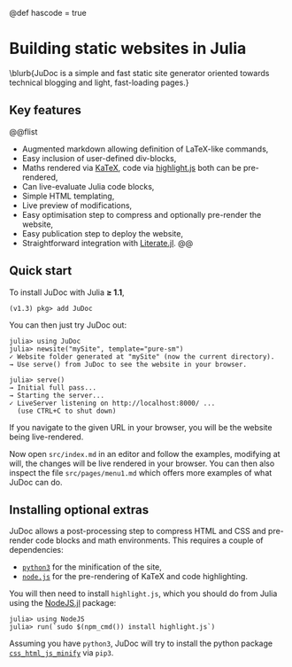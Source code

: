 @def hascode = true

# Building static websites in Julia

\blurb{JuDoc is a simple and fast static site generator oriented towards technical blogging and light, fast-loading pages.}

## Key features

@@flist
* Augmented markdown allowing definition of LaTeX-like commands,
* Easy inclusion of user-defined div-blocks,
* Maths rendered via [KaTeX](https://katex.org/), code via [highlight.js](https://highlightjs.org) both can be pre-rendered,
* Can live-evaluate Julia code blocks,
* Simple HTML templating,
* Live preview of modifications,
* Easy optimisation step to compress and optionally pre-render the website,
* Easy publication step to deploy the website,
* Straightforward integration with [Literate.jl](https://github.com/fredrikekre/Literate.jl).
@@

## Quick start

To install JuDoc with Julia **≥ 1.1**,

```julia-repl
(v1.3) pkg> add JuDoc
```

You can then just try JuDoc out:

```julia-repl
julia> using JuDoc
julia> newsite("mySite", template="pure-sm")
✓ Website folder generated at "mySite" (now the current directory).
→ Use serve() from JuDoc to see the website in your browser.

julia> serve()
→ Initial full pass...
→ Starting the server...
✓ LiveServer listening on http://localhost:8000/ ...
  (use CTRL+C to shut down)
```

If you navigate to the given URL in your browser, you will be the website being live-rendered.

Now open `src/index.md` in an  editor and follow the examples, modifying at will, the changes will be live rendered in your browser.
You can then also inspect the file `src/pages/menu1.md` which offers more examples of what JuDoc can do.

## Installing optional extras

JuDoc allows a post-processing step to compress HTML and CSS and pre-render code blocks and math environments.
This requires a couple of dependencies:

* [`python3`](https://www.python.org/downloads/) for the minification of the site,
* [`node.js`](https://nodejs.org/en/) for the pre-rendering of KaTeX and code highlighting.

You will then need to install `highlight.js`, which you should do from Julia using the [NodeJS.jl](https://github.com/davidanthoff/NodeJS.jl) package:

```julia-repl
julia> using NodeJS
julia> run(`sudo $(npm_cmd()) install highlight.js`)
```

Assuming you have `python3`, JuDoc will try to install the python package [`css_html_js_minify`](https://github.com/juancarlospaco/css-html-js-minify) via `pip3`.
